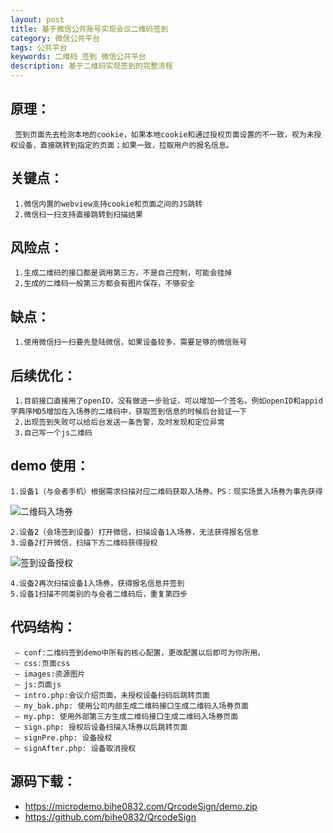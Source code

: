 ```yaml
---
layout: post
title: 基于微信公共账号实现会议二维码签到
category: 微信公共平台
tags: 公共平台
keywords: 二维码 签到 微信公共平台
description: 基于二维码实现签到的完整流程
---
```

## 原理：

     签到页面先去检测本地的cookie，如果本地cookie和通过授权页面设置的不一致，视为未授权设备，直接跳转到指定的页面；如果一致，拉取用户的报名信息。
    

## 关键点：

     1.微信内置的webview支持cookie和页面之间的JS跳转
     2.微信扫一扫支持直接跳转到扫描结果
    

## 风险点：

     1.生成二维码的接口都是调用第三方，不是自己控制，可能会挂掉
     2.生成的二维码一般第三方都会有图片保存，不够安全
    

## 缺点：

     1.使用微信扫一扫要先登陆微信，如果设备较多，需要足够的微信账号
    

## 后续优化：

     1.目前接口直接用了openID，没有做进一步验证，可以增加一个签名，例如openID和appid字典序MD5增加在入场券的二维码中，获取签到信息的时候后台验证一下
     2.出现签到失败可以给后台发送一条告警，及时发现和定位异常
     3.自己写一个js二维码
    

## demo 使用：

    1.设备1（与会者手机）根据需求扫描对应二维码获取入场券。PS：现实场景入场券为事先获得
    

![二维码入场券](https://blog.bihe0832.com/public/images/qrsign1.png "二维码入场券")

    2.设备2（会场签到设备）打开微信，扫描设备1入场券，无法获得报名信息 
    3.设备2打开微信，扫描下方二维码获得授权 
    

![签到设备授权](https://blog.bihe0832.com/public/images/qrsign2.png "签到设备授权")

    4.设备2再次扫描设备1入场券，获得报名信息并签到 
    5.设备1扫描不同类别的与会者二维码后，重复第四步
    

## 代码结构：

     — conf:二维码签到demo中所有的核心配置，更改配置以后即可为你所用。
     — css:页面css
     — images:资源图片
     — js:页面js
     — intro.php:会议介绍页面，未授权设备扫码后跳转页面
     — my_bak.php: 使用公司内部生成二维码接口生成二维码入场券页面
     — my.php: 使用外部第三方生成二维码接口生成二维码入场券页面
     — sign.php: 授权后设备扫描入场券以后跳转页面
     — signPre.php: 设备授权
     — signAfter.php: 设备取消授权
    

## 源码下载：

*   <https://microdemo.bihe0832.com/QrcodeSign/demo.zip>
*   <https://github.com/bihe0832/QrcodeSign>
